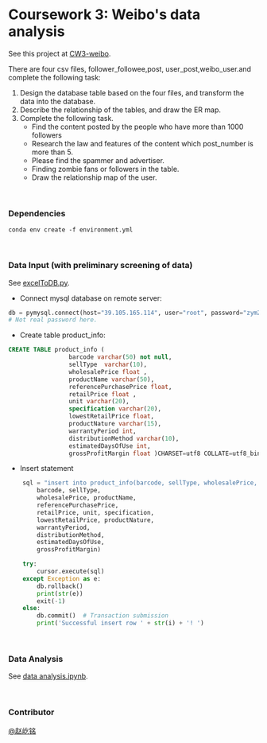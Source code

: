 # Coursework 3: Weibo's data analysis

See this project at [CW3-weibo](https://github.com/I-mm/CW3-weibo). 

There are four csv files, follower_followee,post, user_post,weibo_user.and complete the following task: 

1. Design the database table based on the four files, and transform the data into the database. 
2. Describe the relationship of the tables, and draw the ER map.
3. Complete the following task.  
   - Find the content posted by the people who have more than 1000 followers
   - Research the law and features of the content which post_number is more than 5.
   - Please find the spammer and advertiser.
   - Finding zombie fans or followers in the table. 
   - Draw the relationship map of the user.

<br>

### Dependencies 

```
conda env create -f environment.yml
```

<br>

### Data Input (with preliminary screening of data)

See [excelToDB.py](https://github.com/I-mm/CW2-product_info/blob/master/excelToDB.py). 

- Connect mysql database on remote server:

```python
db = pymysql.connect(host="39.105.165.114", user="root", password="zym2112!", use_unicode=True, charset="utf8")
# Not real password here.
```
- Create table product_info:

```sql
CREATE TABLE product_info (
                 barcode varchar(50) not null,
                 sellType  varchar(10),
                 wholesalePrice float ,
                 productName varchar(50),
                 referencePurchasePrice float,
                 retailPrice float ,
                 unit varchar(20),
                 specification varchar(20),
                 lowestRetailPrice float,
                 productNature varchar(15),
                 warrantyPeriod int,
                 distributionMethod varchar(10),
                 estimatedDaysOfUse int,
                 grossProfitMargin float )CHARSET=utf8 COLLATE=utf8_bin;
```

- Insert statement

```python
    sql = "insert into product_info(barcode, sellType, wholesalePrice, productName, referencePurchasePrice,retailPrice,unit,specification,lowestRetailPrice,productNature,warrantyPeriod,distributionMethod, estimatedDaysOfUse,grossProfitMargin) values ({},{},{},{},{},{},{},{},{},{},{},{},{},{});".format(
        barcode, sellType,
        wholesalePrice, productName,
        referencePurchasePrice,
        retailPrice, unit, specification,
        lowestRetailPrice, productNature,
        warrantyPeriod,
        distributionMethod,
        estimatedDaysOfUse,
        grossProfitMargin)

    try:
        cursor.execute(sql)
    except Exception as e:
        db.rollback()
        print(str(e))
        exit(-1)
    else:
        db.commit()  # Transaction submission
        print('Successful insert row ' + str(i) + '! ')
```

<br>

### Data Analysis
See [data analysis.ipynb](https://github.com/I-mm/CW2-product_info/blob/master/data_analysis.ipynb). 

<br>

### Contributor

[@赵屹铭](https://github.com/I-mm)

